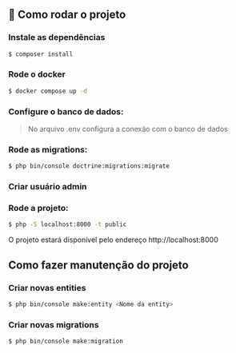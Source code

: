 ## 🚀 Como rodar o projeto

### Instale as dependências

```bash
$ composer install
```

### Rode o docker

```bash
$ docker compose up -d
```

### Configure o banco de dados:
> No arquivo .env configura a conexão com o banco de dados

### Rode as migrations:
```bash
$ php bin/console doctrine:migrations:migrate
```

### Criar usuário admin

### Rode a projeto:
```bash
$ php -S localhost:8000 -t public
```

O projeto estará disponível pelo endereço http://localhost:8000

## Como fazer manutenção do projeto

### Criar novas entities
```bash
$ php bin/console make:entity <Nome da entity>
```

### Criar novas migrations
```bash
$ php bin/console make:migration
```